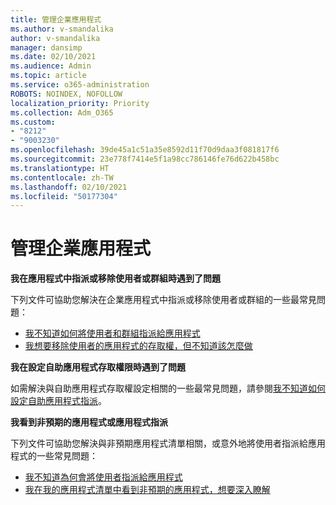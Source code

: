 ```yaml
---
title: 管理企業應用程式
ms.author: v-smandalika
author: v-smandalika
manager: dansimp
ms.date: 02/10/2021
ms.audience: Admin
ms.topic: article
ms.service: o365-administration
ROBOTS: NOINDEX, NOFOLLOW
localization_priority: Priority
ms.collection: Adm_O365
ms.custom:
- "8212"
- "9003230"
ms.openlocfilehash: 39de45a1c51a35e8592d11f70d9daa3f081817f6
ms.sourcegitcommit: 23e778f7414e5f1a98cc786146fe76d622b458bc
ms.translationtype: HT
ms.contentlocale: zh-TW
ms.lasthandoff: 02/10/2021
ms.locfileid: "50177304"
---
```

# <a name="management-of-enterprise-apps"></a>管理企業應用程式

**我在應用程式中指派或移除使用者或群組時遇到了問題**

下列文件可協助您解決在企業應用程式中指派或移除使用者或群組的一些最常見問題：

- [我不知道如何將使用者和群組指派給應用程式](https://docs.microsoft.com/azure/active-directory/manage-apps/assign-user-or-group-access-portal)
- [我想要移除使用者的應用程式的存取權，但不知道該怎麼做](https://docs.microsoft.com/azure/active-directory/manage-apps/methods-for-removing-user-access)

**我在設定自助應用程式存取權限時遇到了問題**

如需解決與自助應用程式存取權設定相關的一些最常見問題，請參閱[我不知道如何設定自助應用程式指派](https://docs.microsoft.com/azure/active-directory/manage-apps/manage-self-service-access)。

**我看到非預期的應用程式或應用程式指派**

下列文件可協助您解決與非預期應用程式清單相關，或意外地將使用者指派給應用程式的一些常見問題：

- [我不知道為何會將使用者指派給應用程式](https://docs.microsoft.com/azure/active-directory/manage-apps/ways-users-get-assigned-to-applications)
- [我在我的應用程式清單中看到非預期的應用程式，想要深入瞭解](https://docs.microsoft.com/azure/active-directory/manage-apps/application-types)












